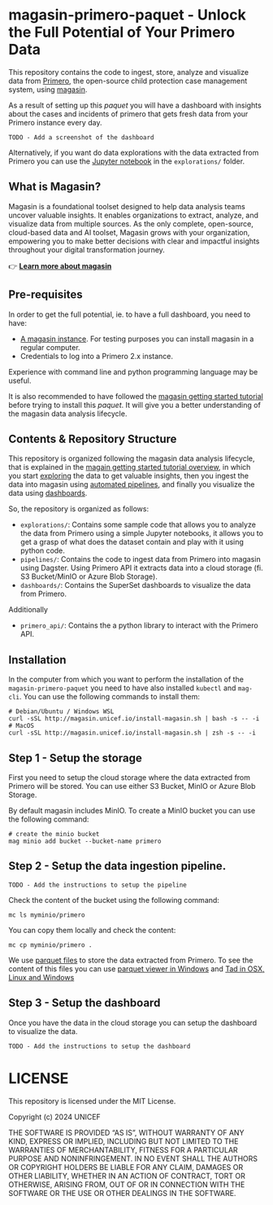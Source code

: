 # magasin-primero-paquet - Unlock the Full Potential of Your Primero Data

This repository contains the code to ingest, store, analyze and visualize data from [Primero](https://www.primero.org), the open-source child protection case management system, using [magasin](https://magasin.unicef.io).

As a result of setting up this _paquet_ you will have a dashboard with insights about the cases and incidents of primero that gets fresh data from your Primero instance every day. 

    TODO - Add a screenshot of the dashboard

Alternatively, if you want do data explorations with the data extracted from Primero you can use the [Jupyter notebook](./explorations/primero.ipynb) in the `explorations/` folder. 

## What is Magasin?

Magasin is a foundational toolset designed to help data analysis teams uncover valuable insights. It enables organizations to extract, analyze, and visualize data from multiple sources. As the only complete, open-source, cloud-based data and AI toolset, Magasin grows with your organization, empowering you to make better decisions with clear and impactful insights throughout your digital transformation journey. 

👉 **[Learn more about magasin](https://magasin.unicef.io/)**

## Pre-requisites

In order to get the full potential, ie. to have a full dashboard, you need to have:

- [A magasin instance](https://magasin.unicef.io/get-started/). For testing purposes you can install magasin in a regular computer.
- Credentials to log into a Primero 2.x instance.

Experience with command line and python programming language may be useful. 

It is also recommended to have followed the [magasin getting started tutorial](https://unicef.github.io/magasin/get-started/tutorial-overview.html) before trying to install this _paquet_. It will give you a better understanding of the magasin data analysis lifecycle.

## Contents & Repository Structure

This repository is organized following the magasin data analysis lifecycle, that is explained in the [magain getting started tutorial overview](https://unicef.github.io/magasin/get-started/tutorial-overview.html), in which you start [exploring](./explorations/) the data to get valuable insights, then you ingest the data into magasin using [automated pipelines](./pipelines/), and finally you visualize the data using [dashboards](./dashboards/).

So, the repository is organized as follows:

- `explorations/`: Contains some sample code that allows you to analyze the data from Primero using a simple Jupyter notebooks, it allows you to get a grasp of what does the dataset contain and play with it using python code.
- `pipelines/`: Contains the code to ingest data from Primero into magasin using Dagster. Using Primero API it extracts data into a cloud storage (fi. S3 Bucket/MinIO or Azure Blob Storage).
- `dashboards/`: Contains the SuperSet dashboards to visualize the data from Primero.

Additionally 
- `primero_api/`: Contains the a python library to interact with the Primero API.


## Installation

In the computer from which you want to perform the installation of the `magasin-primero-paquet` you need to have also installed `kubectl` and `mag-cli`. You can use the following commands to install them:

```shell
# Debian/Ubuntu / Windows WSL
curl -sSL http://magasin.unicef.io/install-magasin.sh | bash -s -- -i 
# MacOS
curl -sSL http://magasin.unicef.io/install-magasin.sh | zsh -s -- -i 
```

## Step 1 - Setup the storage

First you need to setup the cloud storage where the data extracted from Primero will be stored. You can use either S3 Bucket, MinIO or Azure Blob Storage. 

By default magasin includes MinIO. To create a MinIO bucket you can use the following command:

```shell
# create the minio bucket
mag minio add bucket --bucket-name primero
```

## Step 2 - Setup the data ingestion pipeline.

    TODO - Add the instructions to setup the pipeline


Check the content of the bucket using the following command:

```shell
mc ls myminio/primero 
```
You can copy them locally and check the content:

```shell
mc cp myminio/primero .
```

We use [parquet files](https://parquet.apache.org/) to store the data extracted from Primero. To see the content of this files you can use [parquet viewer in Windows](https://github.com/mukunku/ParquetViewer) and [Tad in OSX, Linux and Windows](https://www.tadviewer.com/)


## Step 3 - Setup the dashboard

Once you have the data in the cloud storage you can setup the dashboard to visualize the data. 

    TODO - Add the instructions to setup the dashboard

# LICENSE
This repository is licensed under the MIT License. 

Copyright (c) 2024 UNICEF

THE SOFTWARE IS PROVIDED “AS IS”, WITHOUT WARRANTY OF ANY KIND, EXPRESS OR IMPLIED, INCLUDING BUT NOT LIMITED TO THE WARRANTIES OF MERCHANTABILITY, FITNESS FOR A PARTICULAR PURPOSE AND NONINFRINGEMENT. IN NO EVENT SHALL THE AUTHORS OR COPYRIGHT HOLDERS BE LIABLE FOR ANY CLAIM, DAMAGES OR OTHER LIABILITY, WHETHER IN AN ACTION OF CONTRACT, TORT OR OTHERWISE, ARISING FROM, OUT OF OR IN CONNECTION WITH THE SOFTWARE OR THE USE OR OTHER DEALINGS IN THE SOFTWARE.